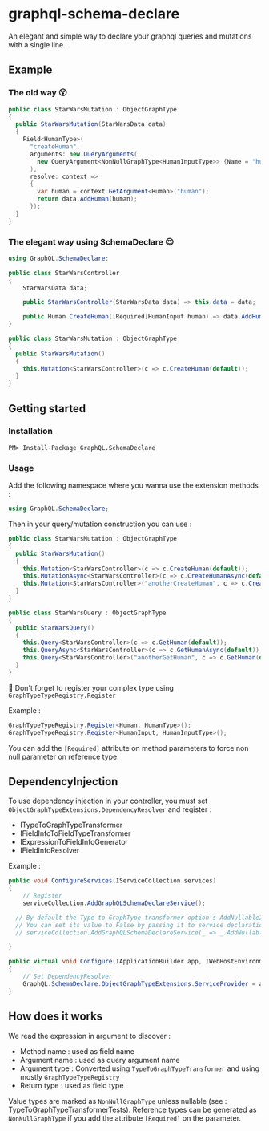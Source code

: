 # graphql-schema-declare
An elegant and simple way to declare your graphql queries and mutations with a single line.


## Example

### The old way :dizzy_face:

```csharp
public class StarWarsMutation : ObjectGraphType
{
  public StarWarsMutation(StarWarsData data)
  {
    Field<HumanType>(
      "createHuman",
      arguments: new QueryArguments(
        new QueryArgument<NonNullGraphType<HumanInputType>> {Name = "human"}
      ),
      resolve: context =>
      {
        var human = context.GetArgument<Human>("human");
        return data.AddHuman(human);
      });
  }
}
```


### The elegant way using SchemaDeclare :heart_eyes:

```csharp
using GraphQL.SchemaDeclare;

public class StarWarsController
{
	StarWarsData data;

	public StarWarsController(StarWarsData data) => this.data = data;

	public Human CreateHuman([Required]HumanInput human) => data.AddHuman(new Human() { Name = human.Name });
}

public class StarWarsMutation : ObjectGraphType
{
  public StarWarsMutation()
  {
	this.Mutation<StarWarsController>(c => c.CreateHuman(default));
  }
}
```


## Getting started

### Installation

```
PM> Install-Package GraphQL.SchemaDeclare
```

### Usage

Add the following namespace where you wanna use the extension methods :
```csharp
using GraphQL.SchemaDeclare;
```

Then in your query/mutation construction you can use :
```csharp
public class StarWarsMutation : ObjectGraphType
{
  public StarWarsMutation()
  {
	this.Mutation<StarWarsController>(c => c.CreateHuman(default));
	this.MutationAsync<StarWarsController>(c => c.CreateHumanAsync(default));
	this.Mutation<StarWarsController>("anotherCreateHuman", c => c.CreateHuman(default));
  }
}

public class StarWarsQuery : ObjectGraphType
{
  public StarWarsQuery()
  {
	this.Query<StarWarsController>(c => c.GetHuman(default));
	this.QueryAsync<StarWarsController>(c => c.GetHumanAsync(default));
	this.Query<StarWarsController>("anotherGetHuman", c => c.GetHuman(default));
  }
}
```

:rotating_light: Don't forget to register your complex type using `GraphTypeTypeRegistry.Register`

Example :
```csharp
GraphTypeTypeRegistry.Register<Human, HumanType>();
GraphTypeTypeRegistry.Register<HumanInput, HumanInputType>();
```


You can add the `[Required]` attribute on method parameters to force non null parameter on reference type.

## DependencyInjection

To use dependency injection in your controller, you must set `ObjectGraphTypeExtensions.DependencyResolver` and register :
- ITypeToGraphTypeTransformer
- IFieldInfoToFieldTypeTransformer
- IExpressionToFieldInfoGenerator
- IFieldInfoResolver

Example :
```csharp
public void ConfigureServices(IServiceCollection services)
{
	// Register 
	serviceCollection.AddGraphQLSchemaDeclareService();

  // By default the Type to GraphType transformer option's AddNullableInfo is set to True
  // You can set its value to False by passing it to service declaration:
  // serviceCollection.AddGraphQLSchemaDeclareService(_ => _.AddNullableInfo = false);

}

public virtual void Configure(IApplicationBuilder app, IWebHostEnvironment env, Microsoft.Extensions.Logging.ILoggerFactory loggerFactory)
{
	// Set DependencyResolver
	GraphQL.SchemaDeclare.ObjectGraphTypeExtensions.ServiceProvider = app.ApplicationServices;
}
```

## How does it works

We read the expression in argument to discover :
 - Method name : used as field name
 - Argument name : used as query argument name
 - Argument type : Converted using `TypeToGraphTypeTransformer` and using mostly `GraphTypeTypeRegistry`
 - Return type : used as field type

Value types are marked as `NonNullGraphType` unless nullable (see : TypeToGraphTypeTransformerTests). Reference types can be generated as `NonNullGraphType` if you add the attribute `[Required]` on the parameter.
